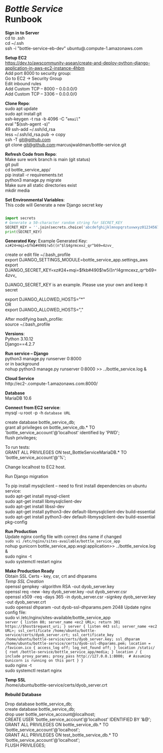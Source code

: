 # **_Bottle Service_**<br>Runbook

**Sign in to Server**<br>
cd to .ssh<br>
cd ~/.ssh<br>
ssh -i "bottle-service-eb-dev" ubuntu@<current-name>.compute-1.amazonaws.com<br>



**Setup EC2**<br>
https://dev.to/awscommunity-asean/create-and-deploy-python-django-application-in-aws-ec2-instance-4hbm<br>
Add port 8000 to security group:<br>
Go to EC2 -> Security Group<br> 
Edit inbound rules<br>
Add Custom TCP – 8000 – 0.0.0.0/0<br>
Add Custom TCP – 3306 – 0.0.0.0/0<br>




**Clone Repo**:<br>
sudo apt update<br>
sudo apt install git<br> 
ssh-keygen -t rsa -b 4096 -C "`email`"<br>
eval "$(ssh-agent -s)"<br>
49  ssh-add ~/.ssh/id_rsa<br>
less ~/.ssh/id_rsa.pub -> copy<br>
ssh -T git@github.com<br>
git clone git@github.com:marcusjwaldman/bottle-service.git<br>



**Refresh Code from Repo**:<br>
Make sure work branch is main (git status)<br>
git pull<br>
cd bottle_service_app/<br>
pip install -r requirements.txt<br>
python3 manage.py migrate<br>
Make sure all static directories exist<br>
mkdir media<br>

**Set Environmental Variables**:<br>
This code will Generate a new Django secret key<br>
```python

import secrets
# Generate a 50-character random string for SECRET_KEY
SECRET_KEY = ''.join(secrets.choice('abcdefghijklmnopqrstuvwxyz0123456789!@#$%^&*(-_=+)') for i in range(50))
print(SECRET_KEY)
```
    

**Generated Key**:
Example Generated Key: `xz#24+mqi=$fkb#490$!w5((n^$l$4grmcexz_qr^b69=4zvv_`

create or edit file ~/.bash_profile<br>
export DJANGO_SETTINGS_MODULE=bottle_service_app.settings_aws<br>
export DJANGO_SECRET_KEY=xz#24+mqi=$fkb#490$!w5((n^$l$4grmcexz_qr^b69=4zvv_<br>

DJANGO_SECRET_KEY is an example. Please use your own and keep it secret

export DJANGO_ALLOWED_HOSTS="*"<br>
OR<br>
export DJANGO_ALLOWED_HOSTS="<IP Address>,<DNS>"<br>

After modifying bash_profile:<br>
source ~/.bash_profile<br>


**Versions**:<br>
Python 3.10.12<br>
Django==4.2.7<br>



**Run service – Django**<br>
python3 manage.py runserver 0:8000<br>
or in background<br>
nohup python3 manage.py runserver 0:8000 >> ../bottle_service.log &<br>




**Cloud Service**<br>
http://ec2-<ip underscored>.compute-1.amazonaws.com:8000/<br>



**Database**<br>
MariaDB 10.6<br>

**Connect from EC2 service**:<br>
mysql -u root -p -h `database URL`<br>

create database bottle_service_db;<br>
grant all privileges on bottle_service_db.* TO 'bottle_service_account'@'localhost' identified by 'PWD';<br>
flush privileges;<br>

To run tests:<br>
GRANT ALL PRIVILEGES ON test_BottleServiceMariaDB.* TO 'bottle_service_account'@'%';<br>

Change localhost to EC2 host.<br>

Run Django migration<br>

To pip install mysqlclient – need to first install dependencies on ubuntu service:<br>
sudo apt-get install mysql-client<br>
sudo apt-get install libmysqlclient-dev<br>
sudo apt-get install libssl-dev<br>
sudo apt-get install python3-dev default-libmysqlclient-dev build-essential<br>
sudo apt-get install python3-dev default-libmysqlclient-dev build-essential pkg-config<br>


**Run Production**<br>
Update nginx config file with correct dns name if changed <br>
`sudo vi /etc/nginx/sites-available/bottle_service_app` <br>
nohup gunicorn bottle_service_app.wsgi:application>> ../bottle_service.log & <br>
sudo nginx -t <br>
sudo systemctl restart nginx <br>


**Make Production Ready** <br>
Obtain SSL Certs - key, csr, crt and dhparams <br>
_Temp SSL Creation_ <br>
openssl genpkey -algorithm RSA -out dyob_server.key <br>
openssl req -new -key dyob_server.key -out dyob_server.csr <br>
openssl x509 -req -days 365 -in dyob_server.csr -signkey dyob_server.key -out dyob_server.crt <br>
sudo openssl dhparam -out dyob-ssl-dhparams.pem 2048
Update nginx config file: <br>
sudo vi /etc/nginx/sites-available/bottle_service_app <br>
`server {
    listen 80;
    server_name <ec2 URL>;
    return 301 https://$host$request_uri;
}
server {
    listen 443 ssl;
    server_name <ec2 URL>;
    ssl_certificate /home/ubuntu/bottle-service/certs/dyob_server.crt;
    ssl_certificate_key /home/ubuntu/bottle-service/certs/dyob_server.key;
    ssl_dhparam /home/ubuntu/bottle-service/certs/dyob-ssl-dhparams.pem;
    location = /favicon.ico { access_log off; log_not_found off; }
    location /static/ {
        root /bottle-service/bottle_service_app/media;
    }
    location / {
        include proxy_params;
        proxy_pass http://127.0.0.1:8000;  # Assuming Gunicorn is running on this port
    }
}` <br>
sudo nginx -t <br>
sudo systemctl restart nginx <br>

**Temp SSL** <br>
/home/ubuntu/bottle-service/certs/dyob_server.crt


**Rebuild Database**

Drop database bottle_service_db;<br>
create database bottle_service_db;<br>
drop user bottle_service_account@localhost; <br>
CREATE USER 'bottle_service_account'@'localhost' IDENTIFIED BY '&@';<br>
GRANT ALL PRIVILEGES ON bottle_service_db.* TO 'bottle_service_account'@'localhost'; <br>
GRANT ALL PRIVILEGES ON test_bottle_service_db.* TO 'bottle_service_account'@'localhost'; <br>
FLUSH PRIVILEGES; <br>